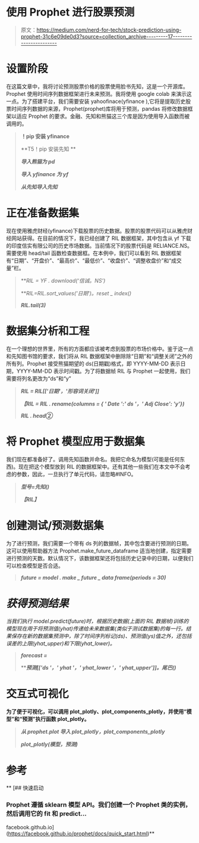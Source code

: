 # 使用 Prophet 进行股票预测

> 原文：<https://medium.com/nerd-for-tech/stock-prediction-using-prophet-31c6e09de0d3?source=collection_archive---------17----------------------->

# 设置阶段

在这篇文章中，我将讨论预测股票价格的股票使用脸书先知，这是一个开源库。Prophet 使用时间序列数据框架进行未来预测。我将使用 google colab 来演示这一点。为了搭建平台，我们需要安装 yahoofinace(yfinance ),它将是提取历史股票时间序列数据的来源，Prophet(prophet)库将用于预测，pandas 将修改数据框架以适应 Prophet 的要求。金融、先知和熊猫这三个库是因为使用导入函数而被调用的。

> **！pip 安装 yfinance**
> 
> **T5！pip 安装先知 **
> 
> ***导入熊猫为 pd***
> 
> ***导入 yfinance 为 yf***
> 
> ***从先知导入先知***

# 正在准备数据集

现在使用雅虎财经(yfinance)下载股票的历史数据。股票的股票代码可以从雅虎财经网站获得。在目前的情况下，我已经创建了 RIL 数据框架，其中包含从 yf 下载的印度信实有限公司的历史市场数据。当前情况下的股票代码是 RELIANCE.NS。需要使用 head/tail 函数检查数据框。在本例中，我们可以看到 RIL 数据框架有“日期”、“开盘价”、“最高价”、“最低价”、“收盘价”、“调整收盘价”和“成交量”栏。

> ***RIL = YF . download(‘信诚。*NS’)**
> 
> ***RIL=RIL.sort_values('日期')。*reset _ index()**
> 
> ***RIL.tail(3)***

# 数据集分析和工程

在一个理想的世界里，所有的方面都应该被考虑到股票的市场价格中。鉴于这一点和先知图书馆的要求，我们将从 RIL 数据框架中删除除“日期”和“调整关闭”之外的所有列。Prophet 接受熊猫期望的 ds(日期戳)格式，即 YYYY-MM-DD 表示日期，YYYY-MM-DD 表示时间戳。为了将数据帧 RIL 与 Prophet 一起使用，我们需要将列名更改为“ds”和“y”

> ***RIL = RIL[['日期'，'形容词关闭']]***
> 
> ***【RIL = RIL . rename(columns = { ' Date ':' ds '，' Adj Close': 'y'})***
> 
> ***RIL . head②***

# 将 Prophet 模型应用于数据集

我们现在都准备好了。调用先知函数并命名。我把它命名为模型(可能是任何东西)。现在把这个模型放到 RIL 的数据框架中。还有其他一些我们在本文中不会考虑的参数，因此，一旦执行了单元代码，请忽略#INFO。

> ***型号=先知()***
> 
> ***【RIL】***

# 创建测试/预测数据集

为了进行预测，我们需要一个带有 ds 列的数据帧，其中包含要进行预测的日期。这可以使用帮助器方法 Prophet.make_future_dataframe 适当地创建，指定需要进行预测的天数。默认情况下，该数据框架还将包括历史记录中的日期，以便我们可以检查模型是否合适。

> ***future = model . make _ future _ data frame(periods = 30)***

# *获得预测结果*

*当我们执行 model.predict(future)时，根据历史数据(上面的 RIL 数据帧)训练的模型现在用于将预测值(yhat)传递给未来数据集(类似于测试数据集)的每一行。结果保存在新的数据集预测中，除了时间序列标记(ds)、预测值(ys)值之外，还包括误差的上限(yhat_upper)和下限(yhat_lower)。*

> ****fore*cast =***
> 
> *****预测[['ds '，' yhat '，' yhat_lower '，' yhat_upper']]。*尾巴()****

# **交互式可视化**

**为了便于可视化，可以调用 plot_plotly、plot_components_plotly，并使用“模型”和“预测”执行函数 plot_plotly。**

> ***从 prophet.plot 导入 plot_plotly，plot_components_plotly***
> 
> ***plot_plotly(模型，预测)***

# **参考**

**[](https://facebook.github.io/prophet/docs/quick_start.html) [## 快速启动

### Prophet 遵循 sklearn 模型 API。我们创建一个 Prophet 类的实例，然后调用它的 fit 和 predict…

facebook.github.io](https://facebook.github.io/prophet/docs/quick_start.html)**
